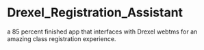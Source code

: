 # Drexel_Registration_Assistant

a 85 percent finished app that interfaces with Drexel webtms for an amazing class registration experience. 
